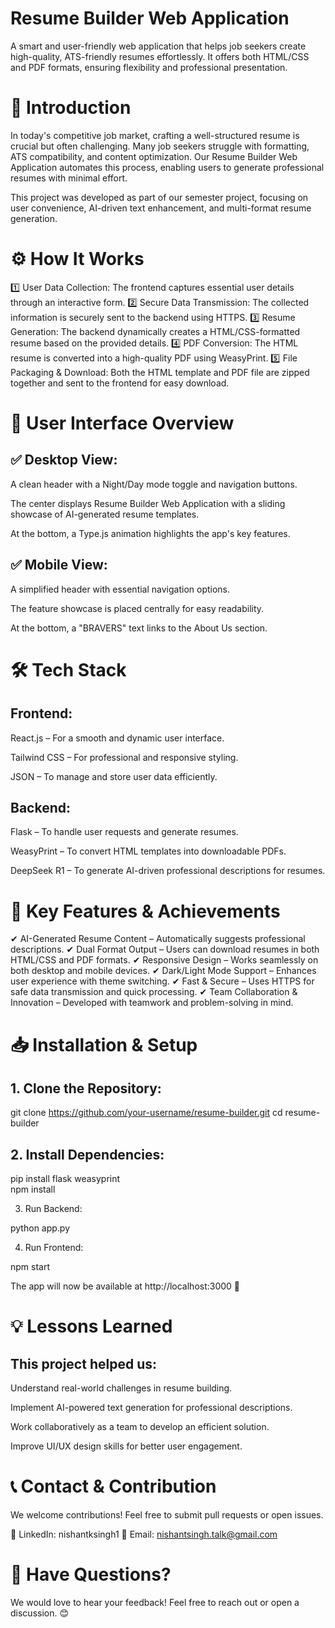 # Resume Builder Web Application

A smart and user-friendly web application that helps job seekers create high-quality, ATS-friendly resumes effortlessly. It offers both HTML/CSS and PDF formats, ensuring flexibility and professional presentation.



# 📌 Introduction

In today's competitive job market, crafting a well-structured resume is crucial but often challenging. Many job seekers struggle with formatting, ATS compatibility, and content optimization. Our Resume Builder Web Application automates this process, enabling users to generate professional resumes with minimal effort.

This project was developed as part of our semester project, focusing on user convenience, AI-driven text enhancement, and multi-format resume generation.



# ⚙️ How It Works

1️⃣ User Data Collection: The frontend captures essential user details through an interactive form.
2️⃣ Secure Data Transmission: The collected information is securely sent to the backend using HTTPS.
3️⃣ Resume Generation: The backend dynamically creates a HTML/CSS-formatted resume based on the provided details.
4️⃣ PDF Conversion: The HTML resume is converted into a high-quality PDF using WeasyPrint.
5️⃣ File Packaging & Download: Both the HTML template and PDF file are zipped together and sent to the frontend for easy download.



# 🎨 User Interface Overview

## ✅ Desktop View:

A clean header with a Night/Day mode toggle and navigation buttons.

The center displays Resume Builder Web Application with a sliding showcase of AI-generated resume templates.

At the bottom, a Type.js animation highlights the app's key features.


## ✅ Mobile View:

A simplified header with essential navigation options.

The feature showcase is placed centrally for easy readability.

At the bottom, a "BRAVERS" text links to the About Us section.




# 🛠️ Tech Stack

## Frontend:

React.js – For a smooth and dynamic user interface.

Tailwind CSS – For professional and responsive styling.

JSON – To manage and store user data efficiently.


## Backend:

Flask – To handle user requests and generate resumes.

WeasyPrint – To convert HTML templates into downloadable PDFs.

DeepSeek R1 – To generate AI-driven professional descriptions for resumes.




# 🚀 Key Features & Achievements

✔ AI-Generated Resume Content – Automatically suggests professional descriptions.
✔ Dual Format Output – Users can download resumes in both HTML/CSS and PDF formats.
✔ Responsive Design – Works seamlessly on both desktop and mobile devices.
✔ Dark/Light Mode Support – Enhances user experience with theme switching.
✔ Fast & Secure – Uses HTTPS for safe data transmission and quick processing.
✔ Team Collaboration & Innovation – Developed with teamwork and problem-solving in mind.



# 📥 Installation & Setup

## 1. Clone the Repository:

git clone https://github.com/your-username/resume-builder.git
cd resume-builder


## 2. Install Dependencies:

pip install flask weasyprint  
npm install


3. Run Backend:

python app.py


4. Run Frontend:

npm start



The app will now be available at http://localhost:3000 🚀



# 💡 Lessons Learned

## This project helped us:

Understand real-world challenges in resume building.

Implement AI-powered text generation for professional descriptions.

Work collaboratively as a team to develop an efficient solution.

Improve UI/UX design skills for better user engagement.




# 📞 Contact & Contribution

We welcome contributions! Feel free to submit pull requests or open issues.

🔹 LinkedIn: nishantksingh1
🔹 Email: nishantsingh.talk@gmail.com


# 📢 Have Questions?

We would love to hear your feedback! Feel free to reach out or open a discussion. 😊

